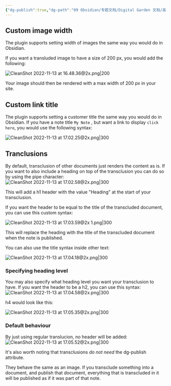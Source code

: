 ```yaml
---
{"dg-publish":true,"dg-path":"09 Obsidian/专题文档/Digital Garden 文档/高级设置/Content Customization.md","permalink":"/09 Obsidian/专题文档/Digital Garden 文档/高级设置/Content Customization/","created":"2022-11-09T22:06:14.364+01:00","updated":"2022-11-13T17:09:15.032+01:00"}
---
```




## Custom image width
The plugin supports setting width of images the same way you would do in Obsidian.

If you want a transluded image to have a size of 200 px, you would add the following:

![CleanShot 2022-11-13 at 16.48.36@2x.png|200](/img/user/img/CleanShot%202022-11-13%20at%2016.48.36@2x.png)

Your image should then be rendered with a max width of 200 px in your site. 

## Custom link title
The plugin supports setting a customer title the same way you would do in Obsidian.
If you have a note title `My Note` , but want a link to display `click here`, you would use the following syntax:

![CleanShot 2022-11-13 at 17.02.25@2x.png|300](/img/user/img/CleanShot%202022-11-13%20at%2017.02.25@2x.png)

## Tranclusions

By default, transclusion of other documents just renders the content as is. If you want to also include a heading on top of the transclusion you can do so by using the pipe character:
![CleanShot 2022-11-13 at 17.02.58@2x.png|300](/img/user/img/CleanShot%202022-11-13%20at%2017.02.58@2x.png)

This will add a h1 header with the value "Heading" at the start of your transclusion.

If you want the header to be equal to the title of the transcluded document, you can use this custom syntax:

![CleanShot 2022-11-13 at 17.03.59@2x 1.png|300](/img/user/img/CleanShot%202022-11-13%20at%2017.03.59@2x%201.png)

This will replace the heading with the title of the transcluded document when the note is published.

You can also use the title syntax inside other text:

![CleanShot 2022-11-13 at 17.04.18@2x.png|300](/img/user/img/CleanShot%202022-11-13%20at%2017.04.18@2x.png)


### Specifying heading level

You may also specify what heading level you want your transclusion to have. If you want the header to be a h2, you can use this syntax:
![CleanShot 2022-11-13 at 17.04.58@2x.png|300](/img/user/img/CleanShot%202022-11-13%20at%2017.04.58@2x.png)

h4 would look like this:

![CleanShot 2022-11-13 at 17.05.35@2x.png|300](/img/user/img/CleanShot%202022-11-13%20at%2017.05.35@2x.png)

### Default behaviour

By just using regular translucion, no header will be added:
![CleanShot 2022-11-13 at 17.05.52@2x.png|300](/img/user/img/CleanShot%202022-11-13%20at%2017.05.52@2x.png)

It's also worth noting that transclusions _do not need_ the dg-publish attribute. 

They behave the same as an image. If you transclude something into a document, and publish that document, everything that is transcluded in it will be published as if it was part of that note.
